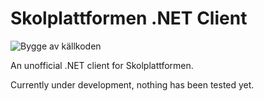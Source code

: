 # Skolplattformen .NET Client

![Bygge av källkoden](https://github.com/mikaeldui/skolplattformen-dotnet-client/workflows/Bygge%20av%20k%C3%A4llkoden/badge.svg)

An unofficial .NET client for Skolplattformen.

Currently under development, nothing has been tested yet.
